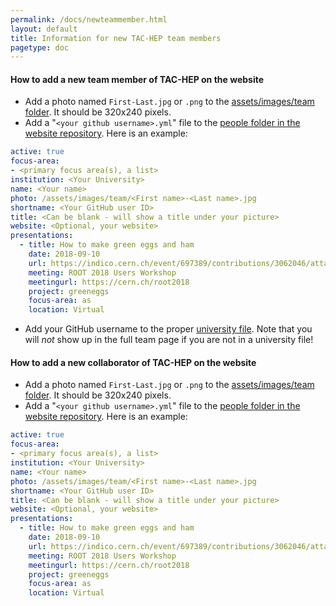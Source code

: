 ```yaml
---
permalink: /docs/newteammember.html
layout: default
title: Information for new TAC-HEP team members
pagetype: doc
---
```

#### How to add a new team member of TAC-HEP on the website

* Add a photo named `First-Last.jpg` or `.png` to the [assets/images/team folder](https://github.com/uwcms/tac-hep/tree/main/assets/images/team). It should be 320x240 pixels.
* Add a "`<your github username>.yml`" file to the [people folder in the website repository](https://github.com/uwcms/tac-hep/tree/main/_data/people). Here is an example:

```yml
active: true
focus-area:
- <primary focus area(s), a list>
institution: <Your University>
name: <Your name>
photo: /assets/images/team/<First name>-<Last name>.jpg
shortname: <Your GitHub user ID>
title: <Can be blank - will show a title under your picture>
website: <Optional, your website>
presentations:
  - title: How to make green eggs and ham
    date: 2018-09-10
    url: https://indico.cern.ch/event/697389/contributions/3062046/attachments/1712602/2761531/ROOT2018-Union.pdf
    meeting: ROOT 2018 Users Workshop
    meetingurl: https://cern.ch/root2018
    project: greeneggs
    focus-area: as
    location: Virtual
```

* Add your GitHub username to the proper [university file](https://github.com/uwcms/tac-hep/tac-hep/tree/main/_data/universities). Note that you will *not* show up in the full team page if you are not in a university file!

#### How to add a new collaborator of TAC-HEP on the website

* Add a photo named `First-Last.jpg` or `.png` to the [assets/images/team folder](https://github.com/uwcms/tac-hep/tree/main/assets/images/team). It should be 320x240 pixels.
* Add a "`<your github username>.yml`" file to the [people folder in the website repository](https://github.com/uwcms/tac-hep/tree/main/_data/collaborators). Here is an example:


```yml
active: true
focus-area:
- <primary focus area(s), a list>
institution: <Your University>
name: <Your name>
photo: /assets/images/team/<First name>-<Last name>.jpg
shortname: <Your GitHub user ID>
title: <Can be blank - will show a title under your picture>
website: <Optional, your website>
presentations:
  - title: How to make green eggs and ham
    date: 2018-09-10
    url: https://indico.cern.ch/event/697389/contributions/3062046/attachments/1712602/2761531/ROOT2018-Union.pdf
    meeting: ROOT 2018 Users Workshop
    meetingurl: https://cern.ch/root2018
    project: greeneggs
    focus-area: as
    location: Virtual
```


